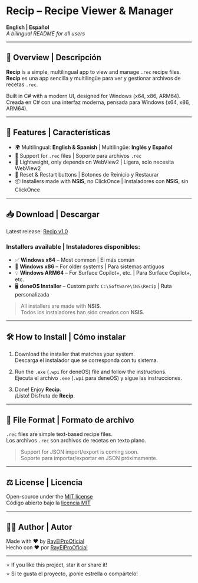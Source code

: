 # Recip – Recipe Viewer & Manager

**English | Español**  
*A bilingual README for all users*

---

## 📝 Overview | Descripción

**Recip** is a simple, multilingual app to view and manage `.rec` recipe files.  
**Recip** es una app sencilla y multilingüe para ver y gestionar archivos de recetas `.rec`.

Built in C# with a modern UI, designed for Windows (x64, x86, ARM64).  
Creada en C# con una interfaz moderna, pensada para Windows (x64, x86, ARM64).

---

## 🚀 Features | Características

- 🌍 Multilingual: **English & Spanish** | Multilingüe: **Inglés y Español**
- 🧪 Support for `.rec` files | Soporte para archivos `.rec`
- 🧹 Lightweight, only depends on WebView2 | Ligera, solo necesita WebView2
- 🔁 Reset & Restart buttons | Botones de Reinicio y Restaurar
- 📦 Installers made with **NSIS**, no ClickOnce | Instaladores con **NSIS**, sin ClickOnce

---

## 📥 Download | Descargar

Latest release: [Recip v1.0](https://github.com/RayElProOficial/Recip/releases)

### Installers available | Instaladores disponibles:

- ✅ **Windows x64** – Most common | El más común
- 💾 **Windows x86** – For older systems | Para sistemas antiguos
- 💡 **Windows ARM64** – For Surface Copilot+, etc. | Para Surface Copilot+, etc.
- 🖥️ **deneOS Installer** – Custom path: `C:\Software\iNS\Recip` | Ruta personalizada

> All installers are made with **NSIS**.  
> Todos los instaladores han sido creados con **NSIS**.

---

## 🛠️ How to Install | Cómo instalar

1. Download the installer that matches your system.  
   Descarga el instalador que se corresponda con tu sistema.

2. Run the `.exe` (`.wpi` for deneOS) file and follow the instructions.  
   Ejecuta el archivo `.exe` (`.wpi` para deneOS) y sigue las instrucciones.

3. Done! Enjoy **Recip**.  
   ¡Listo! Disfruta de **Recip**.

---

## 📄 File Format | Formato de archivo

`.rec` files are simple text-based recipe files.  
Los archivos `.rec` son archivos de recetas en texto plano.

> Support for JSON import/export is coming soon.  
> Soporte para importar/exportar en JSON próximamente.

---

## ⚖️ License | Licencia

Open-source under the [MIT license](LICENSE)  
Código abierto bajo la [licencia MIT](LICENSE)

---

## 👨‍💻 Author | Autor

Made with ❤️ by [RayElProOficial](https://github.com/RayElProOficial)  
Hecho con ❤️ por [RayElProOficial](https://github.com/RayElProOficial)

---

⭐ If you like this project, star it or share it!  
⭐ Si te gusta el proyecto, ¡ponle estrella o compártelo!
